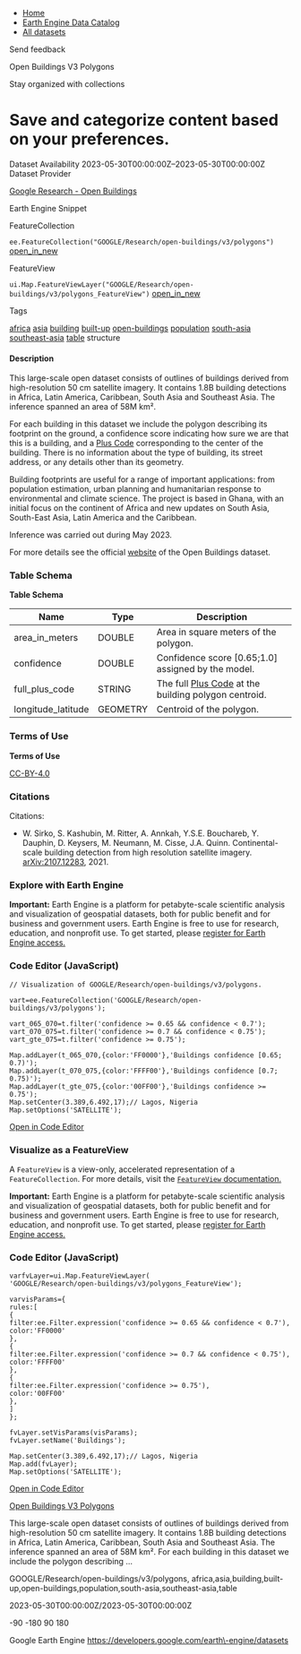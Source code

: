 



* [Home](https://developers.google.com/)
* [Earth Engine Data Catalog](https://developers.google.com/earth-engine/datasets)
* [All datasets](https://developers.google.com/earth-engine/datasets/catalog)





 
 
 Send feedback
 
 

Open Buildings V3 Polygons


 
 Stay organized with collections
 

 
 Save and categorize content based on your preferences.
============================================================================================================================








Dataset Availability
2023\-05\-30T00:00:00Z–2023\-05\-30T00:00:00Z
Dataset Provider


[Google Research \- Open Buildings](https://sites.research.google/open-buildings/)



Earth Engine Snippet

FeatureCollection
  


`ee.FeatureCollection("GOOGLE/Research/open-buildings/v3/polygons")` 
[open\_in\_new](https://code.earthengine.google.com/?scriptPath=Examples:Datasets/GOOGLE/GOOGLE_Research_open-buildings_v3_polygons)



 
 
 
 FeatureView
   


`ui.Map.FeatureViewLayer("GOOGLE/Research/open-buildings/v3/polygons_FeatureView")` 
[open\_in\_new](https://code.earthengine.google.com/?scriptPath=Examples:Datasets/GOOGLE/GOOGLE_Research_open-buildings_v3_polygons_FeatureView)





Tags


[africa](/earth-engine/datasets/tags/africa)
[asia](/earth-engine/datasets/tags/asia)
[building](/earth-engine/datasets/tags/building)
[built\-up](/earth-engine/datasets/tags/built-up)
[open\-buildings](/earth-engine/datasets/tags/open-buildings)
[population](/earth-engine/datasets/tags/population)
[south\-asia](/earth-engine/datasets/tags/south-asia)
[southeast\-asia](/earth-engine/datasets/tags/southeast-asia)
[table](/earth-engine/datasets/tags/table)
structure








#### Description



This large\-scale open dataset consists of outlines of buildings derived
from high\-resolution 50 cm satellite imagery. It contains 1\.8B building
detections in Africa, Latin America, Caribbean, South Asia and Southeast
Asia. The inference spanned an area of 58M km².


For each building in this dataset we include the polygon describing its
footprint on the ground, a confidence score indicating how sure we are that
this is a building, and a [Plus Code](https://plus.codes/) corresponding to
the center of the building. There is no information about the type of
building, its street address, or any details other than its geometry.


Building footprints are useful for a range of important applications: from
population estimation, urban planning and humanitarian response to
environmental and climate science. The project is based in Ghana, with an
initial focus on the continent of Africa and new updates on South Asia,
South\-East Asia, Latin America and the Caribbean.


Inference was carried out during May 2023\.


For more details see the official
[website](https://sites.research.google/open-buildings/) of the Open
Buildings dataset.





### Table Schema


**Table Schema**




| Name | Type | Description |
| --- | --- | --- |
| area\_in\_meters | DOUBLE | Area in square meters of the polygon. |
| confidence | DOUBLE | Confidence score \[0\.65;1\.0] assigned by the model. |
| full\_plus\_code | STRING | The full [Plus Code](https://plus.codes/) at the building polygon centroid. |
| longitude\_latitude | GEOMETRY | Centroid of the polygon. |




### Terms of Use


**Terms of Use**


[CC\-BY\-4\.0](https://spdx.org/licenses/CC-BY-4.0.html)




### Citations



Citations:
* W. Sirko, S. Kashubin, M. Ritter, A. Annkah, Y.S.E. Bouchareb, Y. Dauphin,
D. Keysers, M. Neumann, M. Cisse, J.A. Quinn. Continental\-scale building
detection from high resolution satellite imagery.
[arXiv:2107\.12283](https://arxiv.org/abs/2107.12283), 2021\.





### Explore with Earth Engine


**Important:** 
 Earth Engine is a platform for petabyte\-scale scientific analysis and visualization of
 geospatial datasets, both for public benefit and for business and government users.
 Earth Engine is free to use for research, education, and nonprofit use. To get started, please
 [register for Earth Engine access.](https://console.cloud.google.com/earth-engine)



### Code Editor (JavaScript)



```
// Visualization of GOOGLE/Research/open-buildings/v3/polygons.

vart=ee.FeatureCollection('GOOGLE/Research/open-buildings/v3/polygons');

vart_065_070=t.filter('confidence >= 0.65 && confidence < 0.7');
vart_070_075=t.filter('confidence >= 0.7 && confidence < 0.75');
vart_gte_075=t.filter('confidence >= 0.75');

Map.addLayer(t_065_070,{color:'FF0000'},'Buildings confidence [0.65; 0.7)');
Map.addLayer(t_070_075,{color:'FFFF00'},'Buildings confidence [0.7; 0.75)');
Map.addLayer(t_gte_075,{color:'00FF00'},'Buildings confidence >= 0.75');
Map.setCenter(3.389,6.492,17);// Lagos, Nigeria
Map.setOptions('SATELLITE');
```



[Open in Code Editor](https://code.earthengine.google.com/?scriptPath=Examples:Datasets/GOOGLE/GOOGLE_Research_open-buildings_v3_polygons)
### Visualize as a FeatureView



 A `FeatureView` is a view\-only, accelerated representation of a
 `FeatureCollection`. For more details, visit the
 [`FeatureView` documentation.](/earth-engine/guides/featureview_overview) 



**Important:** 
 Earth Engine is a platform for petabyte\-scale scientific analysis and visualization of
 geospatial datasets, both for public benefit and for business and government users.
 Earth Engine is free to use for research, education, and nonprofit use. To get started, please
 [register for Earth Engine access.](https://console.cloud.google.com/earth-engine)



### Code Editor (JavaScript)



```
varfvLayer=ui.Map.FeatureViewLayer(
'GOOGLE/Research/open-buildings/v3/polygons_FeatureView');

varvisParams={
rules:[
{
filter:ee.Filter.expression('confidence >= 0.65 && confidence < 0.7'),
color:'FF0000'
},
{
filter:ee.Filter.expression('confidence >= 0.7 && confidence < 0.75'),
color:'FFFF00'
},
{
filter:ee.Filter.expression('confidence >= 0.75'),
color:'00FF00'
},
]
};

fvLayer.setVisParams(visParams);
fvLayer.setName('Buildings');

Map.setCenter(3.389,6.492,17);// Lagos, Nigeria
Map.add(fvLayer);
Map.setOptions('SATELLITE');
```



[Open in Code Editor](https://code.earthengine.google.com/?scriptPath=Examples:Datasets/GOOGLE/GOOGLE_Research_open-buildings_v3_polygons_FeatureView)


[Open Buildings V3 Polygons](/earth-engine/datasets/catalog/GOOGLE_Research_open-buildings_v3_polygons)

This large\-scale open dataset consists of outlines of buildings derived from high\-resolution 50 cm satellite imagery. It contains 1\.8B building detections in Africa, Latin America, Caribbean, South Asia and Southeast Asia. The inference spanned an area of 58M km². For each building in this dataset we include the polygon describing …

 GOOGLE/Research/open\-buildings/v3/polygons,
 africa,asia,building,built\-up,open\-buildings,population,south\-asia,southeast\-asia,table

2023\-05\-30T00:00:00Z/2023\-05\-30T00:00:00Z



 \-90 \-180 90 180
 



Google Earth Engine
https://developers.google.com/earth\-engine/datasets








